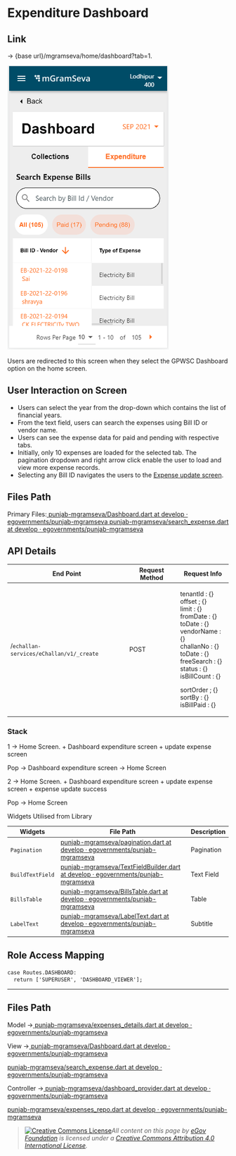 # Expenditure Dashboard

## **Link**

&#x20;→ {base url}/mgramseva/home/dashboard?tab=1.

![](<../../../../../.gitbook/assets/image (64).png>)

Users are redirected to this screen when they select the GPWSC Dashboard option on the home screen.

## **User Interaction on Screen**

* Users can select the year from the drop-down which contains the list of financial years.
* From the text field, users can search the expenses using Bill ID or vendor name.
* Users can see the expense data for paid and pending with respective tabs.
* Initially, only 10 expenses are loaded for the selected tab. The pagination dropdown and right arrow click enable the user to load and view more expense records.
* Selecting any Bill ID navigates the users to the [Expense update screen](https://digit-discuss.atlassian.net/wiki/spaces/DD/pages/1927348594).

## **Files Path**

Primary Files:[ <img src="https://github.com/fluidicon.png" alt="" data-size="line">punjab-mgramseva/Dashboard.dart at develop · egovernments/punjab-mgramseva](https://github.com/egovernments/punjab-mgramseva/blob/develop/frontend/mgramseva/lib/screeens/dashboard/Dashboard.dart)[ <img src="https://github.com/fluidicon.png" alt="" data-size="line">punjab-mgramseva/search\_expense.dart at develop · egovernments/punjab-mgramseva](https://github.com/egovernments/punjab-mgramseva/blob/develop/frontend/mgramseva/lib/screeens/dashboard/search\_expense.dart)

## **API Details**

| **End Point**                            | **Request Method** | **Request Info**                                                                                                                                                                                                                                   |
| ---------------------------------------- | ------------------ | -------------------------------------------------------------------------------------------------------------------------------------------------------------------------------------------------------------------------------------------------- |
| /`echallan-services/eChallan/v1/_create` | POST               | <p>tenantId : {}<br>offset ; {}<br>limit : {}<br>fromDate : {}<br>toDate : {}<br>vendorName : {}<br>challanNo : {}<br>toDate : {}<br>freeSearch : {}<br>status : {}<br>isBillCount : {}</p><p>sortOrder ; {}<br>sortBy : {}<br>isBillPaid : {}</p> |

### **Stack**

1 → Home Screen. + Dashboard expenditure screen + update expense screen

Pop → Dashboard expenditure screen → Home Screen

2 → Home Screen. + Dashboard expenditure screen + update expense screen + expense update success

Pop → Home Screen

Widgets Utilised from Library

| **Widgets**      | **File Path**                                                                                                                                                                                                                                                                | **Description** |
| ---------------- | ---------------------------------------------------------------------------------------------------------------------------------------------------------------------------------------------------------------------------------------------------------------------------- | --------------- |
| `Pagination`     | [<img src="https://github.com/fluidicon.png" alt="" data-size="line">punjab-mgramseva/pagination.dart at develop · egovernments/punjab-mgramseva](https://github.com/egovernments/punjab-mgramseva/blob/develop/frontend/mgramseva/lib/widgets/pagination.dart)              | Pagination      |
| `BuildTextField` | [<img src="https://github.com/fluidicon.png" alt="" data-size="line">punjab-mgramseva/TextFieldBuilder.dart at develop · egovernments/punjab-mgramseva](https://github.com/egovernments/punjab-mgramseva/blob/develop/frontend/mgramseva/lib/widgets/TextFieldBuilder.dart)  | Text Field      |
| `BillsTable`     | [<img src="https://github.com/fluidicon.png" alt="" data-size="line">punjab-mgramseva/BillsTable.dart at develop · egovernments/punjab-mgramseva](https://github.com/egovernments/punjab-mgramseva/blob/develop/frontend/mgramseva/lib/components/Dashboard/BillsTable.dart) | Table           |
| `LabelText`      | [<img src="https://github.com/fluidicon.png" alt="" data-size="line">punjab-mgramseva/LabelText.dart at develop · egovernments/punjab-mgramseva](https://github.com/egovernments/punjab-mgramseva/blob/develop/frontend/mgramseva/lib/widgets/LabelText.dart)                | Subtitle        |

## **Role Access Mapping**

```
case Routes.DASHBOARD:
  return ['SUPERUSER', 'DASHBOARD_VIEWER'];
```

****

## **Files Path**

Model →[ <img src="https://github.com/fluidicon.png" alt="" data-size="line">punjab-mgramseva/expenses\_details.dart at develop · egovernments/punjab-mgramseva](https://github.com/egovernments/punjab-mgramseva/blob/develop/frontend/mgramseva/lib/model/expensesDetails/expenses\_details.dart)

View →[ <img src="https://github.com/fluidicon.png" alt="" data-size="line">punjab-mgramseva/Dashboard.dart at develop · egovernments/punjab-mgramseva](https://github.com/egovernments/punjab-mgramseva/blob/develop/frontend/mgramseva/lib/screeens/dashboard/Dashboard.dart)&#x20;

[ <img src="https://github.com/fluidicon.png" alt="" data-size="line">punjab-mgramseva/search\_expense.dart at develop · egovernments/punjab-mgramseva](https://github.com/egovernments/punjab-mgramseva/blob/develop/frontend/mgramseva/lib/screeens/dashboard/search\_expense.dart)

Controller →[ <img src="https://github.com/fluidicon.png" alt="" data-size="line">punjab-mgramseva/dashboard\_provider.dart at develop · egovernments/punjab-mgramseva](https://github.com/egovernments/punjab-mgramseva/blob/develop/frontend/mgramseva/lib/providers/dashboard\_provider.dart)&#x20;

[<img src="https://github.com/fluidicon.png" alt="" data-size="line">punjab-mgramseva/expenses\_repo.dart at develop · egovernments/punjab-mgramseva](https://github.com/egovernments/punjab-mgramseva/blob/develop/frontend/mgramseva/lib/repository/expenses\_repo.dart)



> [![Creative Commons License](https://i.creativecommons.org/l/by/4.0/80x15.png)_​_](http://creativecommons.org/licenses/by/4.0/)_All content on this page by_ [_eGov Foundation_](https://egov.org.in/) _is licensed under a_ [_Creative Commons Attribution 4.0 International License_](http://creativecommons.org/licenses/by/4.0/)_._
